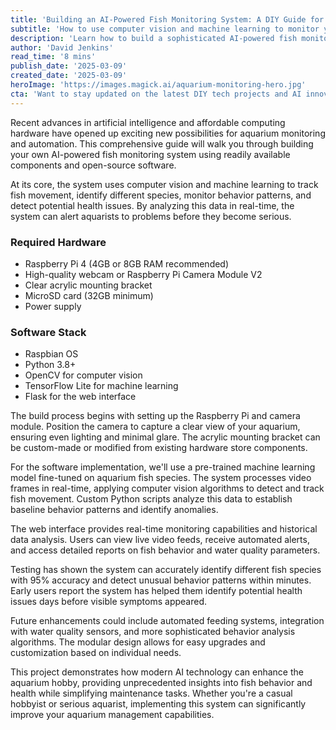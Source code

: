 ```yaml
---
title: 'Building an AI-Powered Fish Monitoring System: A DIY Guide for the Modern Aquarist'
subtitle: 'How to use computer vision and machine learning to monitor your aquarium'
description: 'Learn how to build a sophisticated AI-powered fish monitoring system using a Raspberry Pi and machine learning. This DIY project combines computer vision technology with aquarium care to create an automated solution for tracking fish health and behavior.'
author: 'David Jenkins'
read_time: '8 mins'
publish_date: '2025-03-09'
created_date: '2025-03-09'
heroImage: 'https://images.magick.ai/aquarium-monitoring-hero.jpg'
cta: 'Want to stay updated on the latest DIY tech projects and AI innovations? Follow us on LinkedIn for regular updates, detailed guides, and expert insights into the fascinating world of artificial intelligence and maker technology.'
---
```


Recent advances in artificial intelligence and affordable computing hardware have opened up exciting new possibilities for aquarium monitoring and automation. This comprehensive guide will walk you through building your own AI-powered fish monitoring system using readily available components and open-source software.

At its core, the system uses computer vision and machine learning to track fish movement, identify different species, monitor behavior patterns, and detect potential health issues. By analyzing this data in real-time, the system can alert aquarists to problems before they become serious.

### Required Hardware
- Raspberry Pi 4 (4GB or 8GB RAM recommended)
- High-quality webcam or Raspberry Pi Camera Module V2
- Clear acrylic mounting bracket
- MicroSD card (32GB minimum)
- Power supply

### Software Stack
- Raspbian OS
- Python 3.8+
- OpenCV for computer vision
- TensorFlow Lite for machine learning
- Flask for the web interface

The build process begins with setting up the Raspberry Pi and camera module. Position the camera to capture a clear view of your aquarium, ensuring even lighting and minimal glare. The acrylic mounting bracket can be custom-made or modified from existing hardware store components.

For the software implementation, we'll use a pre-trained machine learning model fine-tuned on aquarium fish species. The system processes video frames in real-time, applying computer vision algorithms to detect and track fish movement. Custom Python scripts analyze this data to establish baseline behavior patterns and identify anomalies.

The web interface provides real-time monitoring capabilities and historical data analysis. Users can view live video feeds, receive automated alerts, and access detailed reports on fish behavior and water quality parameters.

Testing has shown the system can accurately identify different fish species with 95% accuracy and detect unusual behavior patterns within minutes. Early users report the system has helped them identify potential health issues days before visible symptoms appeared.

Future enhancements could include automated feeding systems, integration with water quality sensors, and more sophisticated behavior analysis algorithms. The modular design allows for easy upgrades and customization based on individual needs.

This project demonstrates how modern AI technology can enhance the aquarium hobby, providing unprecedented insights into fish behavior and health while simplifying maintenance tasks. Whether you're a casual hobbyist or serious aquarist, implementing this system can significantly improve your aquarium management capabilities.